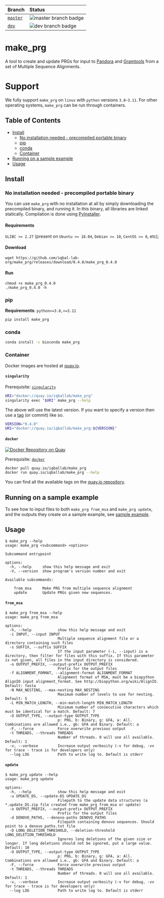 | Branch             | Status                                                                                                       |
|:-------------------|:-------------------------------------------------------------------------------------------------------------|
| [`master`][master] | ![master branch badge](https://github.com/iqbal-lab-org/make_prg/actions/workflows/ci.yaml/badge.svg)        |
| [`dev`][dev]       | ![dev branch badge](https://github.com/iqbal-lab-org/make_prg/actions/workflows/ci.yaml/badge.svg?branch=dev) |

[master]: https://github.com/iqbal-lab-org/make_prg/tree/master
[dev]: https://github.com/iqbal-lab-org/make_prg/tree/dev



# make_prg

A tool to create and update PRGs for input to [Pandora][pandora] and [Gramtools][gramtools] from a set of 
Multiple Sequence Alignments.

# Support

We fully support `make_prg` on `linux` with `python` versions `3.8`-`3.11`. For other operating systems, `make_prg`
can be run through containers.

[TOC]: #

## Table of Contents
- [Install](#install)
  - [No installation needed - precompiled portable binary](#no-installation-needed---precompiled-portable-binary)
  - [pip](#pip)
  - [conda](#conda)
  - [Container](#container)
- [Running on a sample example](#running-on-a-sample-example)
- [Usage](#usage)

## Install

### No installation needed - precompiled portable binary

You can use `make_prg` with no installation at all by simply downloading the precompiled binary, and running it.
In this binary, all libraries are linked statically. Compilation is done using [PyInstaller](https://github.com/pyinstaller/pyinstaller).

#### Requirements
`GLIBC >= 2.27` (present on `Ubuntu >= 18.04`, `Debian >= 10`, `CentOS >= 8`, etc);

#### Download
```
wget https://github.com/iqbal-lab-org/make_prg/releases/download/0.4.0/make_prg_0.4.0
```

#### Run
```
chmod +x make_prg_0.4.0
./make_prg_0.4.0 -h
```

### pip

**Requirements**: `python>=3.8,<=3.11`

```sh
pip install make_prg
```

### conda

```sh
conda install -c bioconda make_prg
```

### Container

Docker images are hosted at [quay.io].

#### `singularity`

Prerequisite: [`singularity`][singularity]

```sh
URI="docker://quay.io/iqballab/make_prg"
singularity exec "$URI" make_prg --help
```

The above will use the latest version. If you want to specify a version then use a
[tag][quay.io] (or commit) like so.

```sh
VERSION="0.4.0"
URI="docker://quay.io/iqballab/make_prg:${VERSION}"
```

#### `docker`

[![Docker Repository on Quay](https://quay.io/repository/iqballab/make_prg/status "Docker Repository on Quay")](https://quay.io/repository/iqballab/make_prg)

Prerequisite: [`docker`][docker]

```sh
docker pull quay.io/iqballab/make_prg
docker run quay.io/iqballab/make_prg --help
```

You can find all the available tags on the [quay.io repository][quay.io].

## Running on a sample example

To see how to input files to both `make_prg from_msa` and `make_prg update`, and the outputs
they create on a sample example, see [sample example](sample_example).

## Usage

```
$ make_prg --help
usage: make_prg <subcommand> <options>

Subcommand entrypoint

options:
  -h, --help     show this help message and exit
  -V, --version  show program's version number and exit

Available subcommands:
  
    from_msa     Make PRG from multiple sequence alignment
    update       Update PRGs given new sequences.
```

#### `from_msa`

```
$ make_prg from_msa --help
usage: make_prg from_msa

options:
  -h, --help            show this help message and exit
  -i INPUT, --input INPUT
                        Multiple sequence alignment file or a directory containing such files
  -s SUFFIX, --suffix SUFFIX
                        If the input parameter (-i, --input) is a directory, then filter for files with this suffix. If this parameter is not given, all files in the input directory is considered.
  -o OUTPUT_PREFIX, --output-prefix OUTPUT_PREFIX
                        Prefix for the output files
  -f ALIGNMENT_FORMAT, --alignment-format ALIGNMENT_FORMAT
                        Alignment format of MSA, must be a biopython AlignIO input alignment_format. See http://biopython.org/wiki/AlignIO. Default: fasta
  -N MAX_NESTING, --max-nesting MAX_NESTING
                        Maximum number of levels to use for nesting. Default: 5
  -L MIN_MATCH_LENGTH, --min-match-length MIN_MATCH_LENGTH
                        Minimum number of consecutive characters which must be identical for a match. Default: 7
  -O OUTPUT_TYPE, --output-type OUTPUT_TYPE
                        p: PRG, b: Binary, g: GFA, a: All. Combinations are allowed i.e., gb: GFA and Binary. Default: a
  -F, --force           Force overwrite previous output
  -t THREADS, --threads THREADS
                        Number of threads. 0 will use all available. Default: 1
  -v, --verbose         Increase output verbosity (-v for debug, -vv for trace - trace is for developers only)
  --log LOG             Path to write log to. Default is stderr
```

#### `update`

```
$ make_prg update --help
usage: make_prg update

options:
  -h, --help            show this help message and exit
  -u UPDATE_DS, --update-DS UPDATE_DS
                        Filepath to the update data structures (a *.update_DS.zip file created from make_prg from_msa or update)
  -o OUTPUT_PREFIX, --output-prefix OUTPUT_PREFIX
                        Prefix for the output files
  -d DENOVO_PATHS, --denovo-paths DENOVO_PATHS
                        Filepath containing denovo sequences. Should point to a denovo_paths.txt file
  -D LONG_DELETION_THRESHOLD, --deletion-threshold LONG_DELETION_THRESHOLD
                        Ignores long deletions of the given size or longer. If long deletions should not be ignored, put a large value. Default: 10
  -O OUTPUT_TYPE, --output-type OUTPUT_TYPE
                        p: PRG, b: Binary, g: GFA, a: All. Combinations are allowed i.e., gb: GFA and Binary. Default: a
  -F, --force           Force overwrite previous output
  -t THREADS, --threads THREADS
                        Number of threads. 0 will use all available. Default: 1
  -v, --verbose         Increase output verbosity (-v for debug, -vv for trace - trace is for developers only)
  --log LOG             Path to write log to. Default is stderr
```

[pandora]: https://github.com/rmcolq/pandora
[gramtools]: https://github.com/iqbal-lab-org/gramtools/
[docker]: https://docs.docker.com/v17.12/install/
[quay.io]: https://quay.io/repository/iqballab/make_prg
[singularity]: https://sylabs.io/guides/3.4/user-guide/quick_start.html#quick-installation-steps